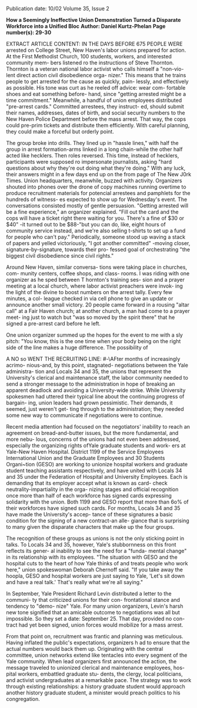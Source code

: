 Publication date: 10/02
Volume 35, Issue 2

**How a Seemingly Ineffective Union Demonstration Turned a Disparate Workforce into a Unified Bloc**
**Author: Daniel Kurtz-Phelan**
**Page number(s): 29-30**

EXTRACT ARTICLE CONTENT:
IN THE DAYS BEFORE 675 PEOPLE WERE 
arrested on College Street, New Haven's 
labor unions prepared for action. At the 
First Methodist Church, 100 students, 
workers, and interested community mem-
bers listened ro the instructions of Steve 
Thornton. Thornton is a veteran national 
labor activist who calls himself a "non-vio-
lent direct action civil disobedience orga-
nizer." This means that he trains people to 
get arrested for the cause as quickly, pain-
lessly, and effectively as possible. His tone 
was curt as he reeled off advice: wear com-
fortable shoes and eat something before-
hand, since "getting arrested might be a 
time commitment." Meanwhile, a handful 
of union employees distributed "pre-arrest 
cards." Committed arrestees, they instruct-
ed, should submit their names, addresses, 
dates of birth, and social security numbers 
to the New Haven Police Department 
before the mass arrest. That way, the cops 
could pre-prim tickets and distribute them 
efficiently. With careful planning, they 
could make a forceful but orderly point. 

The group broke into drills. They 
lined up in "hassle lines," with half the
group in arrest formation-arms linked in 
a long chain-while the other half acted 
like hecklers. Then roles reversed. This 
time, instead of hecklers, participants were 
supposed ro impersonate journalists, asking 
"hard questions about why they're out 
doing what they're doing." With any luck, 
their answers might in a few days end up 
on the from page of The New J0rk Times. 
Union 
headquarters, 
meanwhile, 
buzzed with activity. Organizers shouted 
into phones over the drone of copy 
machines running overtime to produce 
recruitment materials for potencial arrestees 
and pamphlets for the hundreds of witness-
es expected to show up for Wednesday's 
event. The conversations consisted mostly 
of gentle persuasion. "Getting arrested will 
be a fine experience," an organizer 
explained. "Fill out the card and the cops 
will have a ticket right there waiting for 
you. There's a fine of $30 or $40" -it 
turned out to be $88-"but you can do, 
like, eight hours of community service 
instead, and we're also selling t-shirts to set 
up a fund for people who can't pay." 
Periodically, someone stood up waving a 
stack of papers and yelled victoriously, "I 
got another committed" -moving closer, 
signature-by-signature, towards their pro-
fessed goal of orchestrating "the biggest 
civil disobedience since civil rights." 

Around New Haven, similar conversa-
tions were taking place in churches, com-
munity centers, coffee shops, and class-
rooms. I was riding with one organizer as 
he sped between T hornton's training ses-
sion and a prayer meeting at a local church, 
where labor activist preachers were invok-
ing the light of the divine to boost numbers 
on the arrest tally. Every few minutes, a col-
league checked in via cell phone to give an 
update or announce another small victory. 
20 people came forward in a rousing "altar 
call" at a Fair Haven church; at another 
church, a man had come to a prayer meet-
ing just to watch but "was so moved by the 
spirit there" that he signed a pre-arrest card 
before he left. 

One union organizer summed up the 
hopes for the event to me with a sly pitch: 
"You know, this is the one time when your 
body being on the right side of the line 
makes a huge difference. The possibility of


A NO so WENT THE RECRUITING LINE: 
#-\AFter months of increasingly acrimo-
nious-and, by this point, stagnated-
negotiations between the Yale administra-
tion and Locals 34 and 35, the unions that 
represent the University's clerical and 
maintenance staff, the labor community 
needed to send a stronger message to the 
administration in hope of breaking an 
apparent 
deadlock 
and 
avoiding 
a 
University-wide strike. While University 
spokesmen had uttered their typical line 
about the continuing progress of bargain-
ing, union leaders had grown pessimistic. 
Their demands, it seemed, just weren't get-
ting through to the administration; they 
needed some new way to communicate if 
negotiations were to continue. 

Recent media attention had focused 
on the negotiators' inability to reach an 
agreement on bread-and-butter issues, but 
the more fundamental, and more nebu-
lous, concerns of the unions had not even 
been addressed, especially the organizing 
rights ofYale graduate students and work-
ers at Yale-New Haven Hospital. District 
1199 of the Service Employees International 
Union and the Graduate Employees and 
30 
Students Organi~tion (GESO) are working 
to unionize hospital workers and graduate 
student teaching assistants respectively, and 
have united with Locals 34 and 35 under 
the Federation of Hospital and University 
Employees. Each is demanding that its 
employer accept what is known as card-
check neutrality-impartiality in the orga-
nizing stages and official recognition once 
more than half of each workforce has 
signed cards expressing solidarity with the 
union. Both 1199 and GESO report that 
more than 6o% of their workforces have 
signed such cards. For months, Locals 34 
and 35 have made the University's accep-
tance of these signatures a basic condition 
for the signing of a new contract-an alle-
giance that is surprising to many given the 
disparate characters that make up the four 
groups. 

The recognition of these groups as 
unions is not the only sticking point in 
talks. To Locals 34 and 35, however, Yale's 
stubbornness on this front reflects its gener-
al inability to see the need for a "funda-
mental change" in its relationship with its 
employees. "The situation with GESO and 
the hospital cuts to the heart of how Yale 
thinks of and treats people who work here," 
union spokeswoman Deborah Chernoff 
said. "If you take away the hoopla, GESO 
and hospital workers are just saying to Yale, 
'Let's sit down and have a real talk.' That's 
really what we're all saying." 

In September, Yale President Richard 
Levin distributed a letter to the communi-
ty that criticized unions for their con-
frontational stance and tendency to "demo-
nize" Yale. For many union organizers, 
Levin's harsh new tone signified that an 
amicable outcome to negotiations was all 
but impossible. So they set a date: 
September 25. That day, provided no con-
tract had yet been signed, union forces 
would mobilize for a mass arrest. 

From that point on, recruitment was 
frantic and planning was meticulous. 
Having inflated the public's expectations, 
organizers h ad to ensure that the actual 
numbers 
would 
back 
them 
up. 
Originating with the central committee, 
union networks extend like tentacles into 
every segment of the Yale community. 
When lead organizers first announced the 
action, the message traveled to unionized 
clerical and maintenance employees, hos-
pital workers, embattled graduate stu-
dents, the clergy, local politicians, and 
activist undergraduates at a remarkable 
pace. The strategy was to work through 
existing relationships: a history graduate 
student would approach another history 
graduate student, a minister would 
preach politics to his congregation.